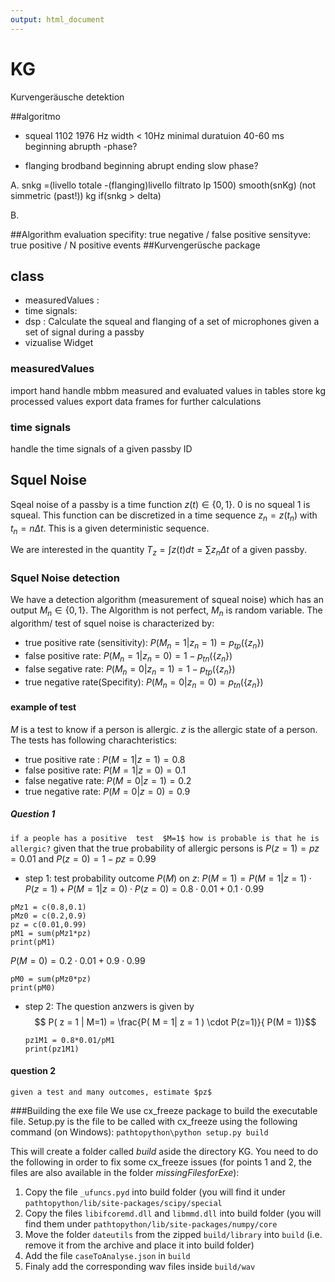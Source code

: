 ```yaml
---
output: html_document
---
```

# KG
Kurvengeräusche detektion

##algoritmo
- squeal 1102 1976 Hz width < 10Hz
minimal duratuion 40-60 ms[](http://www.head-acoustics.de/downloads/de/NVH_User/Usergroupmeeting_2006/Blaschke_Peter/Comfort2006_Mauer.pdf)
 beginning abrupth
 -phase?

- flanging brodband
 beginning abrupt ending slow
 phase?


A. snkg =(livello totale -(flanging)livello filtrato lp 1500)
   smooth(snKg) (not simmetric (past!))
   kg if(snkg > delta)
   
B.

##Algorithm evaluation
specifity: true negative / false positive
sensityve: true positive / N positive events
##Kurvengerüsche package

## class
- measuredValues :
- time signals:
- dsp  : Calculate the squeal and flanging of a set of microphones given a set of signal during a passby
- vizualise Widget

### measuredValues

import hand handle mbbm measured and evaluated values in tables
store kg processed values
export data frames for further calculations

### time signals
handle the time signals of a given passby ID

## Squel Noise 

Sqeal noise of a passby is a time function $z(t) \in \{ 0,1\}$. 0 is no squeal 1 is squeal. This function can be discretized in a time sequence $z_n = z(t_n)$ with $t_n = n \Delta t$. This is a given deterministic sequence.

We are interested in the quantity $T_z = \int z(t) dt = \sum z_n \Delta t$ of a given passby.

### Squel Noise detection

We have a detection algorithm (measurement of squeal noise) which has an output $M_n \in \{0,1\}$. The Algorithm is not perfect,  $M_n$ is random variable. The algorithm/ test of squel noise is characterized by:

- true positive rate (sensitivity): $P(M_n=1|z_n = 1) = p_{tp}(\{z_n\})$
- false positive rate: $P(M_n=1|z_n = 0) = 1 - p_{tn}(\{z_n\})$
- false segative rate: $P(M_n=0|z_n = 1) = 1 - p_{tp}(\{z_n\})$
- true negative rate(Specifity): $P(M_n=0|z_n = 0) = p_{tn}(\{z_n\})$

#### example of test
$M$ is a test to know if a person is allergic. $z$ is the allergic state of a person.
The tests has following charachteristics:

- true positive rate : $P(M=1|z = 1) = 0.8$
- false positive rate: $P(M=1|z = 0) = 0.1$
- false negative rate: $P(M=0|z = 1) = 0.2$
- true negative rate: $P(M=0|z = 0) = 0.9$

##### Question 1
`if a people has a positive  test  $M=1$ how is probable is that he is allergic?`
given that the true probability of allergic persons is $P(z=1)= pz = 0.01$ and $P(z=0)=1-pz = 0.99$

 - step 1: test probability outcome $P(M)$ on $z$:
  $P(M=1) = P(M=1|z = 1)\cdot P(z=1) + P(M=1|z = 0)\cdot P(z=0) = 0.8 \cdot 0.01 + 0.1\cdot 0.99$
  
  ```{r}
  pMz1 = c(0.8,0.1)
  pMz0 = c(0.2,0.9)
  pz = c(0.01,0.99)
  pM1 = sum(pMz1*pz)
  print(pM1)
  ```
  
  $P(M=0) = 0.2 \cdot 0.01 + 0.9\cdot 0.99$
  
  ```{r}
  pM0 = sum(pMz0*pz)
  print(pM0)
  ```
  
- step 2: The question anzwers is given by $$ P( z = 1 | M=1) = \frac{P( M = 1| z = 1 ) \cdot P(z=1)}{ P(M = 1)}$$
  
  ```{r}
  pz1M1 = 0.8*0.01/pM1 
  print(pz1M1)
  ```

#### question 2

`given a test and many outcomes, estimate $pz$`

###Building the exe file
We use cx_freeze package to build the executable file. Setup.py is the file to be called with cx_freeze using the following command (on Windows): 
`pathtopython\python setup.py build`

This will create a folder called *build* aside the directory KG. You need to do the following in order to fix some cx_freeze issues (for points 1 and 2, the files are also available in the folder *missingFilesforExe*):
 1. Copy the file `_ufuncs.pyd` into build folder (you will find it under `pathtopython/lib/site-packages/scipy/special`
 2. Copy the files `libifcoremd.dll` and `libmmd.dll` into build folder (you will find them under `pathtopython/lib/site-packages/numpy/core`
 3. Move the folder `dateutils` from the zipped `build/library` into `build` (i.e. remove it from the archive and place it into build folder)
 4. Add the file `caseToAnalyse.json` in `build`
 5. Finaly add the corresponding wav files inside `build/wav`







